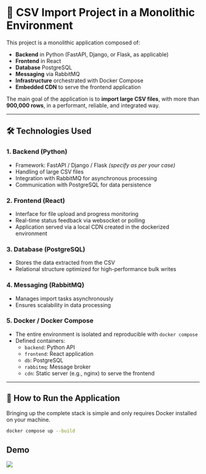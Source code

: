 # 🧩 CSV Import Project in a Monolithic Environment

This project is a monolithic application composed of:

- **Backend** in Python (FastAPI, Django, or Flask, as applicable)
- **Frontend** in React
- **Database** PostgreSQL
- **Messaging** via RabbitMQ
- **Infrastructure** orchestrated with Docker Compose
- **Embedded CDN** to serve the frontend application

The main goal of the application is to **import large CSV files**, with more than **900,000 rows**, in a performant, reliable, and integrated way.

---

## 🛠️ Technologies Used

### 1. Backend (Python)
- Framework: FastAPI / Django / Flask *(specify as per your case)*
- Handling of large CSV files
- Integration with RabbitMQ for asynchronous processing
- Communication with PostgreSQL for data persistence

### 2. Frontend (React)
- Interface for file upload and progress monitoring
- Real-time status feedback via websocket or polling
- Application served via a local CDN created in the dockerized environment

### 3. Database (PostgreSQL)
- Stores the data extracted from the CSV
- Relational structure optimized for high-performance bulk writes

### 4. Messaging (RabbitMQ)
- Manages import tasks asynchronously
- Ensures scalability in data processing

### 5. Docker / Docker Compose
- The entire environment is isolated and reproducible with `docker compose`
- Defined containers:
  - `backend`: Python API
  - `frontend`: React application
  - `db`: PostgreSQL
  - `rabbitmq`: Message broker
  - `cdn`: Static server (e.g., nginx) to serve the frontend

---

## 🚀 How to Run the Application

Bringing up the complete stack is simple and only requires Docker installed on your machine.

```bash
docker compose up --build
```

## Demo
![](demonstracao.gif)
